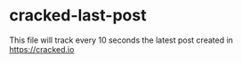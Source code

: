 # cracked-last-post

This file will track every 10 seconds the latest post created in https://cracked.io
